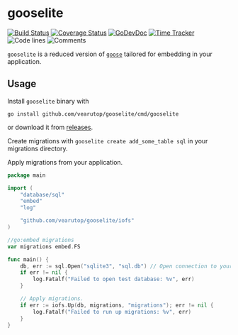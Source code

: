 # gooselite

[![Build Status](https://github.com/vearutop/gooselite/workflows/test-unit/badge.svg)](https://github.com/vearutop/gooselite/actions?query=branch%3Amaster+workflow%3Atest-unit)
[![Coverage Status](https://codecov.io/gh/vearutop/gooselite/branch/master/graph/badge.svg)](https://codecov.io/gh/vearutop/gooselite)
[![GoDevDoc](https://img.shields.io/badge/dev-doc-00ADD8?logo=go)](https://pkg.go.dev/github.com/vearutop/gooselite)
[![Time Tracker](https://wakatime.com/badge/github/vearutop/gooselite.svg)](https://wakatime.com/badge/github/vearutop/gooselite)
![Code lines](https://sloc.xyz/github/vearutop/gooselite/?category=code)
![Comments](https://sloc.xyz/github/vearutop/gooselite/?category=comments)

`gooselite` is a reduced version of [`goose`](https://github.com/pressly/goose) tailored for embedding in your
application.

## Usage

Install `gooselite` binary with
```
go install github.com/vearutop/gooselite/cmd/gooselite
```

or download it from [releases](https://github.com/vearutop/gooselite/releases/).

Create migrations with `gooselite create add_some_table sql` in your migrations directory.

Apply migrations from your application.

```go
package main

import (
	"database/sql"
	"embed"
	"log"

	"github.com/vearutop/gooselite/iofs"
)

//go:embed migrations
var migrations embed.FS

func main() {
	db, err := sql.Open("sqlite3", "sql.db") // Open connection to your DB.
	if err != nil {
		log.Fatalf("Failed to open test database: %v", err)
	}

	// Apply migrations.
	if err := iofs.Up(db, migrations, "migrations"); err != nil {
		log.Fatalf("Failed to run up migrations: %v", err)
	}
}

```